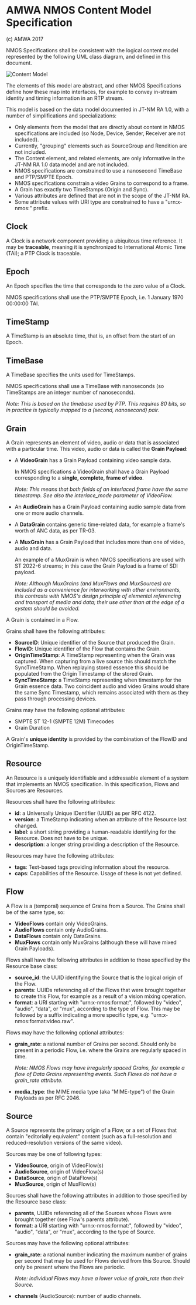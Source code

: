 # AMWA NMOS Content Model Specification
(c) AMWA 2017

NMOS Specifications shall be consistent with the logical content model represented by the following UML class diagram, and defined in this document.

![Content Model](images/Content.png)

The elements of this model are abstract, and other NMOS Specifications define how these map into interfaces, for example to convey in-stream identity and timing information in an RTP stream.

This model is based on the data model documented in JT-NM RA 1.0, with a number of simplifications and specializations:

- Only elements from the model that are directly about content in NMOS specifications are included (so Node, Device, Sender, Receiver are not included).
- Currently, "grouping" elements such as SourceGroup and Rendition are not included.
- The Content element, and related elements, are only informative in the JT-NM RA 1.0 data model and are not included.
- NMOS specifications are constrained to use a nanosecond TimeBase and PTP/SMPTE Epoch.
- NMOS specifications constrain a video Grains to correspond to a frame.
- A Grain has exactly two TimeStamps (Origin and Sync).
- Various attributes are defined that are not in the scope of the JT-NM RA.
- Some attribute values with URI type are constrained to have a "urn:x-nmos:" prefix.

## Clock
A Clock is a network component providing a ubiquitous time reference.  It may be **traceable**, meaning it is synchronized to International Atomic Time (TAI); a PTP Clock is traceable.

## Epoch
An Epoch specifies the time that corresponds to the zero value of a Clock.

NMOS specifications shall use the PTP/SMPTE Epoch, i.e. 1 January 1970 00:00:00 TAI.

## TimeStamp
A TimeStamp is an absolute time, that is, an offset from the start of an Epoch.

## TimeBase
A TimeBase specifies the units used for TimeStamps.

NMOS specifications shall use a TimeBase with nanoseconds (so TimeStamps are an integer number of nanoseconds).

_Note: This is based on the timebase used by PTP. This requires 80 bits, so in practice is typically mapped to a (second, nanosecond) pair._


## Grain
A Grain represents an element of video, audio or data that is associated with a particular time. This video, audio or data is called the **Grain Payload**:

- A **VideoGrain** has a Grain Payload containing video sample data.

  In NMOS specifications a VideoGrain shall have a Grain Payload corresponding to a **single, complete, frame of video**.

  *Note: This means that both fields of an interlaced frame have the same timestamp. See also the interlace_mode parameter of VideoFlow.*

- An **AudioGrain** has a Grain Payload containing audio sample data from one or more audio channels.

- A **DataGrain** contains generic time-related data, for example a frame's worth of ANC data, as per TR-03.

- A **MuxGrain** has a Grain Payload that includes more than one of video, audio and data.

  An example of a MuxGrain is when NMOS specifications are used with ST 2022-6 streams; in this case the Grain Payload is a frame of SDI payload.

  _Note: Although MuxGrains (and MuxFlows and MuxSources) are included as a convenience for interworking with other environments, this contrasts with NMOS's design principle of elemental referencing and transport of media and data; their use other than at the edge of a system should be avoided._

A Grain is contained in a Flow.


Grains shall have the following attributes:

- **SourceID**: Unique identifier of the Source that produced the Grain.
- **FlowID**: Unique identifier of the Flow that contains the Grain.
- **OriginTimeStamp**: A TimeStamp representing when the Grain was captured. When capturing from a live source this should match the SyncTimeStamp. When replaying stored essence this should be populated from the Origin Timestamp of the stored Grain.
- **SyncTimeStamp**: a TimeStamp representing when timestamp for the
Grain essence data. Two coincident audio and video Grains would share the same
Sync Timestamp, which remains associated with them as they pass through
processing devices.

Grains may have the following optional attributes:

- SMPTE ST 12-1 (SMPTE 12M) Timecodes
- Grain Duration

A Grain's **unique identity** is provided by the combination of the FlowID and OriginTimeStamp.




## Resource

An Resource is a uniquely identifiable and addressable element of a system that implements an NMOS specification. In this specification, Flows and Sources are Resources.

Resources shall have the following attributes:

- **id**: a Universally Unique IDentifier (UUID) as per RFC 4122.
- **version**: a TimeStamp indicating when an attribute of the Resource last changed.
- **label**: a short string providing a human-readable identifying for the Resource. Does not have to be unique.
- **description**: a longer string providing a description of the Resource.

Resources may have the following attributes:

- **tags**: Text-based tags providing information about the resource.
- **caps**: Capabilities of the Resource. Usage of these is not yet defined.

## Flow

A Flow is a (temporal) sequence of Grains from a Source. The Grains shall be of the same type, so:

- **VideoFlows** contain only VideoGrains.
- **AudioFlows** contain only AudioGrains.
- **DataFlows** contain only DataGrains.
- **MuxFlows** contain only MuxGrains (although these will have mixed Grain Payloads).

Flows shall have the following attributes in addition to those specified by the Resource base class:

- **source_id**: the UUID identifying the Source that is the logical origin of the Flow.
- **parents**: UUIDs referencing all of the Flows that were brought together to create this Flow, for example as a result of a vision mixing operation.
- **format**: a URI starting with "urn:x-nmos:format:", followed by "video", "audio", "data", or "mux", according to the type of Flow.  This may be followed by a suffix indicating a more specific type, e.g. "urn:x-nmos:format:video.raw".

Flows may have the following optional attributes:

- **grain_rate**: a rational number of Grains per second. Should only be present in a periodic Flow, i.e. where the Grains are regularly spaced in time.

  *Note: NMOS Flows may have irregularly spaced Grains, for example a flow of Data Grains representing events. Such Flows do not have a grain_rate attribute.*

- **media_type**: the MIME media type (aka "MIME-type") of the Grain Payloads as per RFC 2046.


## Source

A Source represents the primary origin of a Flow, or a set of Flows that contain "editorially equivalent" content (such as a full-resolution and reduced-resolution versions of the same video).

Sources may be one of following types:

- **VideoSource**, origin of VideoFlow(s)
- **AudioSource**, origin of VideoFlow(s)
- **DataSource**, origin of DataFlow(s)
- **MuxSource**, origin of MuxFlow(s)

Sources shall have the following attributes in addition to those specified by the Resource base class:

- **parents**, UUIDs referencing all of the Sources whose Flows were brought together (see Flow's parents attribute).
- **format**: a URI starting with "urn:x-nmos:format:", followed by "video", "audio", "data", or "mux", according to the type of Source.

Sources may have the following optional attributes:

- **grain_rate**: a rational number indicating the maximum number of grains per second that may be used for Flows derived from this Source. Should only be present where the Flows are periodic.

  *Note: individual Flows may have a lower value of grain_rate than their Source.*

- **channels** (AudioSource): number of audio channels.
